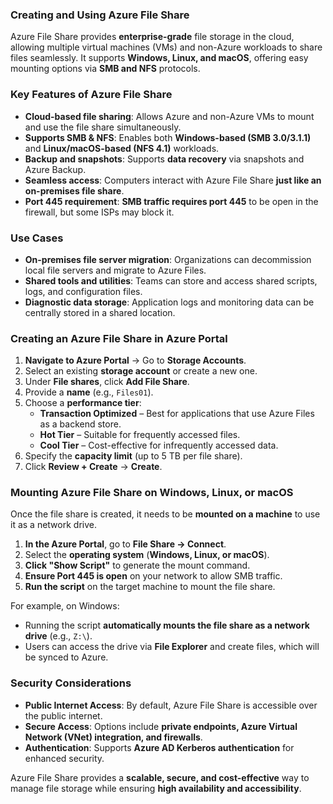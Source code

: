 ### **Creating and Using Azure File Share**  

Azure File Share provides **enterprise-grade** file storage in the cloud, allowing multiple virtual machines (VMs) and non-Azure workloads to share files seamlessly. It supports **Windows, Linux, and macOS**, offering easy mounting options via **SMB and NFS** protocols.  



### **Key Features of Azure File Share**  
- **Cloud-based file sharing**: Allows Azure and non-Azure VMs to mount and use the file share simultaneously.  
- **Supports SMB & NFS**: Enables both **Windows-based (SMB 3.0/3.1.1)** and **Linux/macOS-based (NFS 4.1)** workloads.  
- **Backup and snapshots**: Supports **data recovery** via snapshots and Azure Backup.  
- **Seamless access**: Computers interact with Azure File Share **just like an on-premises file share**.  
- **Port 445 requirement**: **SMB traffic requires port 445** to be open in the firewall, but some ISPs may block it.  



### **Use Cases**  
- **On-premises file server migration**: Organizations can decommission local file servers and migrate to Azure Files.  
- **Shared tools and utilities**: Teams can store and access shared scripts, logs, and configuration files.  
- **Diagnostic data storage**: Application logs and monitoring data can be centrally stored in a shared location.  



### **Creating an Azure File Share in Azure Portal**  

1. **Navigate to Azure Portal** → Go to **Storage Accounts**.  
2. Select an existing **storage account** or create a new one.  
3. Under **File shares**, click **Add File Share**.  
4. Provide a **name** (e.g., `Files01`).  
5. Choose a **performance tier**:  
   - **Transaction Optimized** – Best for applications that use Azure Files as a backend store.  
   - **Hot Tier** – Suitable for frequently accessed files.  
   - **Cool Tier** – Cost-effective for infrequently accessed data.  
6. Specify the **capacity limit** (up to 5 TB per file share).  
7. Click **Review + Create** → **Create**.  



### **Mounting Azure File Share on Windows, Linux, or macOS**  

Once the file share is created, it needs to be **mounted on a machine** to use it as a network drive.  

1. **In the Azure Portal**, go to **File Share → Connect**.  
2. Select the **operating system** (**Windows, Linux, or macOS**).  
3. **Click "Show Script"** to generate the mount command.  
4. **Ensure Port 445 is open** on your network to allow SMB traffic.  
5. **Run the script** on the target machine to mount the file share.  

For example, on Windows:  
- Running the script **automatically mounts the file share as a network drive** (e.g., `Z:\`).  
- Users can access the drive via **File Explorer** and create files, which will be synced to Azure.  



### **Security Considerations**  
- **Public Internet Access**: By default, Azure File Share is accessible over the public internet.  
- **Secure Access**: Options include **private endpoints, Azure Virtual Network (VNet) integration, and firewalls**.  
- **Authentication**: Supports **Azure AD Kerberos authentication** for enhanced security.  

Azure File Share provides a **scalable, secure, and cost-effective** way to manage file storage while ensuring **high availability and accessibility**.